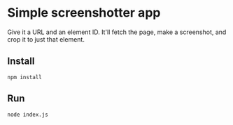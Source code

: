 # Simple screenshotter app

Give it a URL and an element ID. It'll fetch the page, make a screenshot, and
crop it to just that element.

## Install

`npm install`

## Run

`node index.js`
